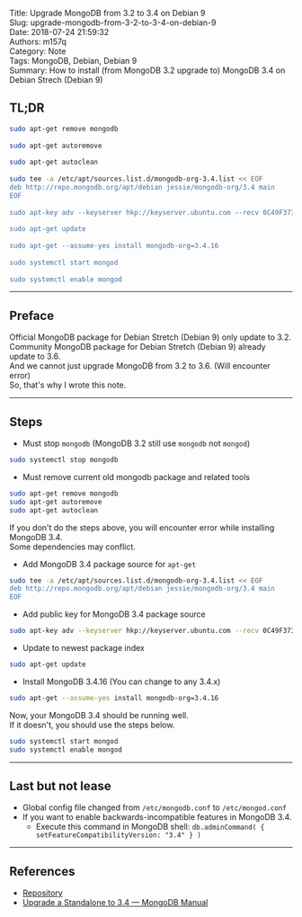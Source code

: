 Title: Upgrade MongoDB from 3.2 to 3.4 on Debian 9  
Slug: upgrade-mongodb-from-3-2-to-3-4-on-debian-9  
Date: 2018-07-24 21:59:32  
Authors: m157q  
Category: Note  
Tags: MongoDB, Debian, Debian 9  
Summary: How to install (from MongoDB 3.2 upgrade to) MongoDB 3.4 on Debian Strech (Debian 9)  
  
  
## TL;DR  
  
```bash  
sudo apt-get remove mongodb  
  
sudo apt-get autoremove  
  
sudo apt-get autoclean  
  
sudo tee -a /etc/apt/sources.list.d/mongodb-org-3.4.list << EOF  
deb http://repo.mongodb.org/apt/debian jessie/mongodb-org/3.4 main  
EOF  
  
sudo apt-key adv --keyserver hkp://keyserver.ubuntu.com --recv 0C49F3730359A14518585931BC711F9BA15703C6  
  
sudo apt-get update  
  
sudo apt-get --assume-yes install mongodb-org=3.4.16  
  
sudo systemctl start mongod  
  
sudo systemctl enable mongod  
```  
  
---  
  
## Preface  
  
Official MongoDB package for Debian Stretch (Debian 9) only update to 3.2.  
Community MongoDB package for Debian Stretch (Debian 9) already update to 3.6.  
And we cannot just upgrade MongoDB from 3.2 to 3.6. (Will encounter error)  
So, that's why I wrote this note.  
  
---  
  
## Steps  
  
+ Must stop `mongodb` (MongoDB 3.2 still use `mongodb` not `mongod`)  
  
```bash  
sudo systemctl stop mongodb  
```  
  
  
+ Must remove current old mongodb package and related tools  
  
```bash  
sudo apt-get remove mongodb  
sudo apt-get autoremove  
sudo apt-get autoclean  
```  
  
  
If you don't do the steps above, you will encounter error while installing MongoDB 3.4.  
Some dependencies may conflict.  
  
  
+ Add MongoDB 3.4 package source for `apt-get`  
  
```bash  
sudo tee -a /etc/apt/sources.list.d/mongodb-org-3.4.list << EOF  
deb http://repo.mongodb.org/apt/debian jessie/mongodb-org/3.4 main  
EOF  
```  
  
  
+ Add public key for MongoDB 3.4 package source  
  
```bash  
sudo apt-key adv --keyserver hkp://keyserver.ubuntu.com --recv 0C49F3730359A14518585931BC711F9BA15703C6  
```  
  
  
+ Update to newest package index  
  
```bash  
sudo apt-get update  
```  
  
+ Install MongoDB 3.4.16 (You can change to any 3.4.x)  
  
```bash  
sudo apt-get --assume-yes install mongodb-org=3.4.16  
```  
  
Now, your MongoDB 3.4 should be running well.  
If it doesn't, you should use the steps below.  
  
```bash  
sudo systemctl start mongod  
sudo systemctl enable mongod  
```  
  
---  
  
## Last but not lease  
  
+ Global config file changed from `/etc/mongodb.conf` to `/etc/mongod.conf`  
+ If you want to enable backwards-incompatible features in MongoDB 3.4.  
	+ Execute this command in MongoDB shell: `db.adminCommand( { setFeatureCompatibilityVersion: "3.4" } )`  
  
---  
  
## References  
  
+ [Repository](https://docs.pritunl.com/docs/repository)  
+ [Upgrade a Standalone to 3.4 — MongoDB Manual](https://docs.mongodb.com/manual/release-notes/3.4-upgrade-standalone/)  
